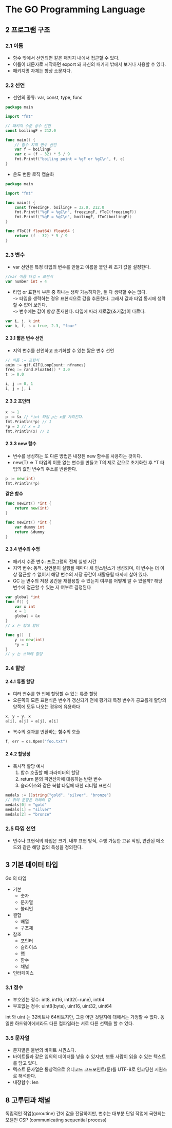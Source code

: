 # The GO Programming Language
## 2 프로그램 구조
### 2.1 이름
- 함수 밖에서 선언되면 같은 패키지 내에서 접근할 수 있다.
- 이름이 대문자로 시작하면 export 돼 자신의 패키지 밖에서 보거나 사용할 수 있다.
- 패키지명 자체는 항상 소문자다.
### 2.2 선언
- 선언의 종류: var, const, type, func
```go
package main

import "fmt"

// 패키지 수준 상수 선언
const boilingF = 212.0

func main() {
    // 함수 지역 변수 선언
    var f = boilingF
    var c = (f - 32) * 5 / 9
    fmt.Printf("boiling point = %gF or %gC\n", f, c)
}
```
- 온도 변환 로직 캡슐화
```go
package main

import "fmt"

func main() {
	const freezingF, boilingF = 32.0, 212.0
	fmt.Printf("%gF = %gC\n", freezingF, fToC(freezingF))
	fmt.Printf("%gF = %gC\n", boilingF, fToC(boilingF))
}

func fToC(f float64) float64 {
	return (f - 32) * 5 / 9
}
```
### 2.3 변수
- var 선언은 특정 타입의 변수를 만들고 이름을 붙인 뒤 초기 값을 설정한다.
```go
//var 이름 타입 = 표현식
var number int = 4
```
- 타입 or 표현식 부분 중 하나는 생략 가능하지만, 둘 다 생략할 수는 없다.  
-> 타입을 생략하는 경우 표현식으로 값을 추론한다. 그래서 값과 타입 동시에 생략 할 수 없어 보인다.  
-> 변수에는 값이 항상 존재한다. 타입에 따라 제로값(초기값)이 다르다.  

```go
var i, j, k int
var b, f, s = true, 2.3, "four"
```
#### 2.3.1 짧은 변수 선언
- 지역 변수를 선언하고 초기화할 수 있는 짧은 변수 선언
```go
// 이름 := 표현식
anim := gif.GIF{LoopCount: nframes}
freq := rand.Float64() * 3.0
t := 0.0

i, j := 0, 1
i, j = j, i
```
#### 2.3.2 포인터
```go
x := 1
p := &x // *int 타입 p는 x를 가리킨다.
fmt.Println(*p) // 1
*p = 2 // x = 2
fmt.Println(x) // 2
```
#### 2.3.3 new 함수
- 변수를 생성하는 또 다른 방법은 내장된 new 함수를 사용하는 것이다.
- new(T) => T 타입의 이름 없는 변수를 만들고 T의 제로 값으로 초기화한 후 *T 타입의 값인 변수의 주소를 반환한다.
```go
p := new(int)
fmt.Println(*p)
```
__같은 함수__
```go
func newInt() *int {
    return new(int)
}

func newInt() *int {
    var dummy int
    return &dummy
}
```
#### 2.3.4 변수의 수명
- 패키지 수준 변수: 프로그램의 전체 실행 시간
- 지역 변수: 동적. 선언문이 실행될 때마다 새 인스턴스가 생성되며, 이 변수는 더 이상 접근할 수 없어서 해당 변수의 저장 공간이 재활용될 때까지 살아 있다.
- GC 는 변수의 저장 공간을 재활용할 수 있는지 여부를 어떻게 알 수 있을까? 해당 변수에 접근할 수 있는 지 여부로 결정된다
```go
var global *int
func f() {
    var x int
    x = 1
    global = &x
}
// x 는 힙에 할당

func g()  {
    y := new(int)
    *y = 1
}
// y 는 스택에 할당 
```
### 2.4 할당
#### 2.4.1 튜플 할당
- 여러 변수를 한 번에 할당할 수 있는 튜플 할당
- 오른쪽의 모든 표현식은 변수가 갱신되기 전에 평가돼 특정 변수가 공교롭게 할당의 양쪽에 모두 나오는 경우에 유용하다
```go
x, y = y, x
a[i], a[j] = a[j], a[i]
```
- 복수의 결과를 반환하는 함수의 호출
```go
f, err = os.Open("foo.txt")
```
#### 2.4.2 할당성
- 묵시적 할당 예시
    1. 함수 호출할 때 파라미터의 할당
    2. return 문의 피연산자에 대응하는 반환 변수
    3. 슬라이스와 같은 복합 타입에 대한 리터럴 표현식
````go
medals := []string{"gold", "silver", "bronze"}
// 위의 문장은 아래와 같
medals[0] = "gold"
medals[1] = "silver"
medals[2] = "bronze"
````
### 2.5 타입 선언
- 변수나 표현식의 타입은 크기, 내부 표현 방식, 수행 가능한 고유 작업, 연관된 메소드와 같은 해당 값의 특성을 정의한다.

## 3 기본 데이터 타입
Go 의 타입  
- 기본
    - 숫자
    - 문자열
    - 불리언
- 결합
    - 배열
    - 구조체
- 참조
    - 포인터
    - 슬라이스
    - 맵
    - 함수
    - 채널
- 인터페이스
### 3.1 정수
- 부호있는 정수: int8, int16, int32(=rune), int64
- 부호없는 정수: uint8(byte), uint16, uint32, uint64

int 와 uint 는 32비트나 64비트지만, 그중 어떤 것일지에 대해서는 가정할 수 없다.
동일한 하드웨어에서라도 다른 컴파일러는 서로 다른 선택을 할 수 있다.
### 3.5 문자열
- 문자열은 불변의 바이트 시퀀스다.  
- 바이트들과 같은 임의의 데이터를 넣을 수 있지만, 보통 사람이 읽을 수 있는 텍스트를 담고 있다.  
- 텍스트 문자열은 통상적으로 유니코드 코드포인트(룬)를 UTF-8로 인코딩한 시퀀스로 해석한다.
- 내장함수: len


## 8 고루틴과 채널
독립적인 작업(goroutine) 간에 값을 전달하지만, 변수는 대부분 단일 작업에 국한되는 모델인 CSP (communicating sequential process)